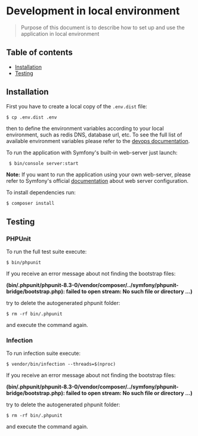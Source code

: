 # Development in local environment

> Purpose of this document is to describe how to set up and use the application in local environment

## Table of contents

- [Installation](#installation)
- [Testing](#testing)

## Installation

First you have to create a local copy of the `.env.dist` file:

```bash
$ cp .env.dist .env
```

then to define the environment variables according to your local environment, such as redis DNS, database url, etc. 
To see the full list of available environment variables please refer to the [devops documentation](devops-documentation.md).

To run the application with Symfony's built-in web-server just launch:

```shell script
 $ bin/console server:start
```

**Note:** If you want to run the application using your own web-server, please refer to Symfony's official [documentation](https://symfony.com/doc/current/setup/web_server_configuration.html) about web server configuration.

To install dependencies run:

```shell script
$ composer install
```

## Testing

### PHPUnit

To run the full test suite execute:

```shell script
$ bin/phpunit
```

If you receive an error message about not finding the bootstrap files:

__(bin/.phpunit/phpunit-8.3-0/vendor/composer/../symfony/phpunit-bridge/bootstrap.php): failed to open stream: No such file or directory ...)__

try to delete the autogenerated phpunit folder:

```shell script
$ rm -rf bin/.phpunit
```

and execute the command again.

### Infection

To run infection suite execute:

```shell script
$ vendor/bin/infection --threads=$(nproc)
```

If you receive an error message about not finding the bootstrap files:

__(bin/.phpunit/phpunit-8.3-0/vendor/composer/../symfony/phpunit-bridge/bootstrap.php): failed to open stream: No such file or directory ...)__

try to delete the autogenerated phpunit folder:

```shell script
$ rm -rf bin/.phpunit
```

and execute the command again.